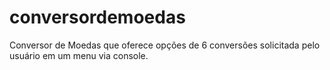 # conversordemoedas
Conversor de Moedas que oferece opções de 6 conversões solicitada pelo usuário em um menu via console.
